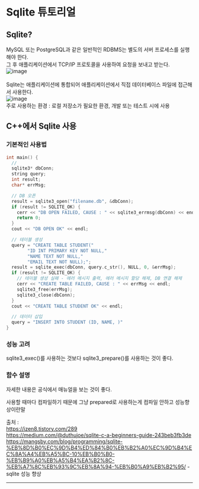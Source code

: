 # Sqlite 튜토리얼

## Sqlite?
MySQL 또는 PostgreSQL과 같은 일반적인 RDBMS는 별도의 서버 프로세스를 실행해야 한다. <br/>
그 후 애플리케이션에서 TCP/IP 프로토콜을 사용하여 요청을 보내고 받는다. <br/>
![image](https://github.com/user-attachments/assets/ef33c0b4-2076-4ee9-bb39-1dbadbcad7e8) <br/><br/>
Sqlite는 애플리케이션에 통합되어 애플리케이션에서 직접 데이터베이스 파일에 접근해서 사용한다. <br/>
![image](https://github.com/user-attachments/assets/f7341c65-91a2-418c-b39c-2386418fa5b7) <br/>
주로 사용하는 환경 : 로컬 저장소가 필요한 환경, 개발 또는 테스트 시에 사용 <br/>


## C++에서 Sqlite 사용
### 기본적인 사용법
```c++
int main() {
  //
  sqlite3* dbConn;
  string query;
  int result;
  char* errMsg;

  // DB 오픈
  result = sqlite3_open("filename.db", &dbConn);
  if (result != SQLITE_OK) {
    cerr << "DB OPEN FAILED, CAUSE : " << sqlite3_errmsg(dbConn) << endl;
    return 0;
  }
  cout << "DB OPEN OK" << endl;

  // 테이블 생성
  query = "CREATE TABLE STUDENT("
        "ID INT PRIMARY KEY NOT NULL,"
        "NAME TEXT NOT NULL,"
        "EMAIL TEXT NOT NULL);";
  result = sqlite_exec(dbConn, query.c_str(), NULL, 0, &errMsg);
  if (result != SQLITE_OK) {
    // 테이블 생성 실패 - 에러 메시지 출력, 에러 메시지 할당 해제, DB 연결 해제
    cerr << "CREATE TABLE FAILED, CAUSE : " << errMsg << endl;
    sqlite3_free(errMsg);
    sqlite3_close(dbConn);
  }
  cout << "CREATE TABLE STUDENT OK" << endl;

  // 데이터 삽입
  query = "INSERT INTO STUDENT (ID, NAME, )"
}
```


### 성능 고려
sqlite3_exec()를 사용하는 것보다 sqlite3_prepare()를 사용하는 것이 좋다. <br/>

### 함수 설명
자세한 내용은 공식에서 매뉴얼을 보는 것이 좋다. <br/>

사용할 때마다 컴파일하기 때문에 그냥 prepared로 사용하는게 컴파일 안하고 성능향상이란말

출처 : <br/>
https://izen8.tistory.com/289 <br/>
https://medium.com/@duthujoe/sqlite-c-a-beginners-guide-243beb3fb3de <br/>
https://mangsby.com/blog/programming/sqlite-%EB%8D%B0%EC%9D%B4%ED%84%B0%EB%B2%A0%EC%9D%B4%EC%8A%A4%EB%A5%BC-10%EB%B0%B0-%EB%B9%A0%EB%A5%B4%EA%B2%8C-%EB%A7%8C%EB%93%9C%EB%8A%94-%EB%B0%A9%EB%B2%95/ - sqlite 성능 향상 <br/>
<hr/><br/><br/>
